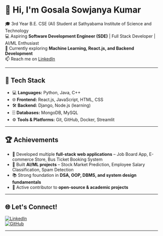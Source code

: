 # 👋 Hi, I'm Gosala Sowjanya Kumar  

🎓 3rd Year B.E. CSE (AI) Student at Sathyabama Institute of Science and Technology  
💻 Aspiring **Software Development Engineer (SDE)** | Full Stack Developer | AI/ML Enthusiast  
🌱 Currently exploring **Machine Learning, React.js, and Backend Development**  
📫 Reach me on [LinkedIn](https://www.linkedin.com/in/sowjanya-kumar-gosala/)  

---

## 🔧 Tech Stack  
- 💻 **Languages:** Python, Java, C++  
- 🌐 **Frontend:** React.js, JavaScript, HTML, CSS  
- 🛠 **Backend:** Django, Node.js (learning)  
- 🗄️ **Databases:** MongoDB, MySQL  
- ⚙️ **Tools & Platforms:** Git, GitHub, Docker, Streamlit  

---

## 🏆 Achievements  
- 🎯 Developed multiple **full-stack web applications** – Job Board App, E-commerce Store, Bus Ticket Booking System  
- 🚀 Built **AI/ML projects** – Stock Market Prediction, Employee Salary Classification, Spam Detection  
- 📚 Strong foundation in **DSA, OOP, DBMS, and system design fundamentals**  
- 🤝 Active contributor to **open-source & academic projects**  

---

## 🌐 Let's Connect!  
[![LinkedIn](https://img.shields.io/badge/LinkedIn-blue?style=for-the-badge&logo=linkedin)](https://www.linkedin.com/in/sowjanya-kumar-gosala/)  
[![GitHub](https://img.shields.io/badge/GitHub-000?style=for-the-badge&logo=github)](https://github.com/KumarGosala24)  

---
